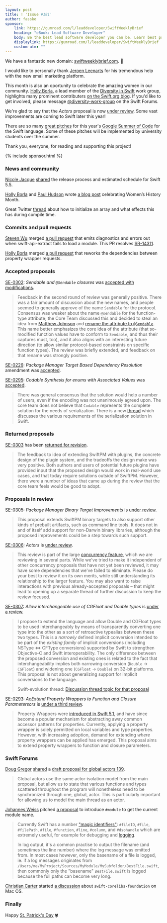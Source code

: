 ```yaml
---
layout: post
title: ! 'Issue #181'
author: fassko
sponsor:
    link: https://gumroad.com/l/leaddeveloper/SwiftWeeklyBrief
    heading: "eBook: Lead Software Developer"
    body: Be the best lead software developer you can be. Learn best practices for being a great lead software developer. In this book Jeroen will provide you with best practices and tools to be the best lead developer you can be. For yourself, your peers and the business leaders you are working with.
    displaylink: https://gumroad.com/l/leaddeveloper/SwiftWeeklyBrief
    custom-utm: ""
---
```


We have a fantastic new domain: [swiftweeklybrief.com](https://swiftweeklybrief.com/). 🎉

I would like to personally thank [Jeroen Leenarts](https://twitter.com/AppForce1) for his tremendous help with the new email marketing platform.

This month is also an oportunity to celebrate the amazing women in our community. [Holly Borla](https://twitter.com/hollyborla/), a lead member of the [Diversity in Swift](https://swift.org/diversity/#community-groups) work group, highlights many prominent contributers [on the Swift.org blog](https://swift.org/blog/womens-history-month/). If you'd like to get involved, please message [@diversity-work-group](https://forums.swift.org/new-message?groupname=diversity-work-group&title=Join+Community+Group&body=1.+Which+community+group(s)+would+you+like+to+join%0D%0A2.+What+support+do+you+hope+to+get+out+of+this+community+group) on the Swift Forums.

We're glad to say that the *Actors* proposal is now [under review](https://forums.swift.org/t/se-0306-actors/45734https://forums.swift.org/t/se-0305-package-manager-binary-target-improvements/45589). Some vast improvements are coming to Swift later this year!

There are so many [great pitches](https://forums.swift.org/tag/gsoc-2021) for this year's [Google Summer of Code](https://summerofcode.withgoogle.com) for the Swift language. Some of these pitches will be implemented by university students over the summer.

Thank you, everyone, for reading and supporting this project!

<!--excerpt-->

{% include sponsor.html %}

### News and community

[Nicole Jacque](https://twitter.com/racer_girl27) [shared](https://forums.swift.org/t/swift-5-5-release-process/45644) the release process and estimated schedule for Swift 5.5.

[Holly Borla](https://twitter.com/hollyborla/) and [Paul Hudson](https://twitter.com/twostraws) wrote [a blog post](https://swift.org/blog/womens-history-month/) celebrating Women’s History Month.

Great Twitter [thread](https://twitter.com/airspeedswift/status/1372912670542757891?s=21) about how to initialize an array and what effects this has during compile time.

### Commits and pull requests

[Steven Wu](https://github.com/cachemeifyoucan) merged [a pull request](https://github.com/apple/swift/pull/36520) that emits diagnostics and errors out when swift-api-extract fails to load a module. This PR resolves [SR-14311](https://bugs.swift.org/browse/SR-14311).

[Holly Borla](https://twitter.com/hollyborla) merged [a pull request](https://github.com/apple/swift/pull/36521) that reworks the dependencies between property wrapper requests.

### Accepted proposals

[SE-0302](https://github.com/apple/swift-evolution/blob/main/proposals/0302-concurrent-value-and-concurrent-closures.md): *Sendable and `@Sendable` closures* was [accepted with modifications](https://forums.swift.org/t/accepted-se-0302-sendable-and-sendable-closures/45786).

> Feedback in the second round of review was generally positive. There was a fair amount of discussion about the new names, and people seemed to generally approve of the name `Sendable` for the protocol. Consensus was weaker about the name `@sendable` for the function-type attribute; the Core Team discussed this and decided to steal an idea from [Matthew Johnson](https://forums.swift.org/t/pitch-4-concurrentvalue-and-concurrent-closures-evolution-pitches/44446/4) and [rename the attribute to `@Sendable`](https://forums.swift.org/t/se-0302-second-review-sendable-and-sendable-closures/45253/62). This name better emphasizes the core idea of the attribute (that so-modified function values have to conform to `Sendable`, and thus their captures must, too), and it also aligns with an interesting future direction (to allow similar protocol-based constraints on specific function types). The review was briefly extended, and feedback on that rename was strongly positive.

[SE-0226](https://github.com/apple/swift-evolution/blob/main/proposals/0226-package-manager-target-based-dep-resolution.md): *Package Manager Target Based Dependency Resolution* amendment was [accepted](https://forums.swift.org/t/accepted-se-0226-amendment-package-manager-target-based-dependency-resolution/46636).

[SE-0295](https://github.com/apple/swift-evolution/blob/main/proposals/0295-codable-synthesis-for-enums-with-associated-values.md): *Codable Synthesis for enums with Associated Values* was [accepted](https://forums.swift.org/t/accepted-se-0295-codable-synthesis-for-enums-with-associated-values/46851).

> There was general consensus that the solution would help a number of users, even if the encoding was not unanimously agreed upon. The core team does not believe that `Codable` represents the complete solution for the needs of serialization. There is a new [thread](https://forums.swift.org/t/serialization-in-swift) which discusses the various requirements of the serialization solution in Swift.

### Returned proposals

[SE-0303](https://github.com/apple/swift-evolution/blob/main/proposals/0303-swiftpm-extensible-build-tools.md) has been [returned for revision](https://forums.swift.org/t/returned-for-revision-se-0303-package-manager-extensible-build-tools/46640).

> The feedback to idea of extending SwiftPM with plugins, the concrete design of the plugin system,  and the tradeoffs the design make was very positive. Both authors and users of potential future plugins have provided input that the proposed design would work in real-world use cases, and that today require solutions outside of SwiftPM. However, there were a number of ideas that came up during the review that the core team feels would be good to adopt.

### Proposals in review

[SE-0305](https://github.com/apple/swift-evolution/blob/main/proposals/0305-swiftpm-binary-target-improvements.md): *Package Manager Binary Target Improvements* is [under review](https://forums.swift.org/t/se-0305-package-manager-binary-target-improvements/45589).

> This proposal extends SwiftPM binary targets to also support other kinds of prebuilt artifacts, such as command line tools. It does not in and of itself add support for non-Darwin binary libraries, although the proposed improvements could be a step towards such support.

[SE-0306](https://github.com/apple/swift-evolution/blob/main/proposals/0306-actors.md): *Actors* is [under review](https://forums.swift.org/t/se-0306-actors/45734https://forums.swift.org/t/se-0305-package-manager-binary-target-improvements/45589).

> This review is part of the large [concurrency feature](https://forums.swift.org/t/swift-concurrency-roadmap/41611), which we are reviewing in several parts. While we've tried to make it independent of other concurrency proposals that have not yet been reviewed, it may have some dependencies that we've failed to eliminate. Please do your best to review it on its own merits, while still understanding its relationship to the larger feature. You may also want to raise interactions with previous already-accepted proposals – that might lead to opening up a separate thread of further discussion to keep the review focused.

[SE-0307](https://github.com/apple/swift-evolution/blob/main/proposals/0307-allow-interchangeable-use-of-double-cgfloat-types.md): *Allow interchangeable use of CGFloat and Double types* is [under a review](https://forums.swift.org/t/se-0307-allow-interchangeable-use-of-cgfloat-and-double-types/45756).

> I propose to extend the language and allow Double and CGFloat types to be used interchangeably by means of transparently converting one type into the other as a sort of retroactive typealias between these two types. This is a _narrowly_ defined implicit conversion intended to be part of the _existing family_ of implicit conversions (including NSType <=> CFType conversions) supported by Swift to strengthen Objective-C and Swift interoperability. The only difference between the proposed conversion and existing ones is related to the fact that interchangeability implies both narrowing conversion (`Double` -> `CGFloat`) and widening one (`CGFloat` -> `Double`) on 32-bit platforms. This proposal is not about generalizing support for implicit conversions to the language.
> 
> Swift-evolution thread: [Discussion thread topic for that proposal](https://forums.swift.org/t/pitch-allow-interchangeable-use-of-cgfloat-and-double-types/45324)

[SE-0293](https://github.com/apple/swift-evolution/blob/main/proposals/0293-extend-property-wrappers-to-function-and-closure-parameters.md): *AcExtend Property Wrappers to Function and Closure Parametersors* is [under a third review](https://forums.swift.org/t/se-0293-third-review-extend-property-wrappers-to-function-and-closure-parameters/46827).

> Property Wrappers were [introduced in Swift 5.1](https://github.com/apple/swift-evolution/blob/main/proposals/0258-property-wrappers.md), and have since become a popular mechanism for abstracting away common accessor patterns for properties. Currently, applying a property wrapper is solely permitted on local variables and type properties. However, with increasing adoption, demand for extending _where_ property wrappers can be applied has emerged. This proposal aims to extend property wrappers to function and closure parameters.

### Swift Forums

[Doug Gregor](https://twitter.com/dgregor79) [shared](https://forums.swift.org/t/pitch-global-actors/45706) a [draft proposal for global actors 139](https://github.com/DougGregor/swift-evolution/blob/global-actors/proposals/nnnn-global-actors.md).

> Global actors use the same actor-isolation model from the main proposal, but allow us to state that various functions and types scattered throughout the program will nonetheless need to be synchronized through one, global, actor. This is particularly important for allowing us to model the main thread as an actor.

[Johannes Weiss](https://twitter.com/johannesweiss/) pitched [a proposal](https://forums.swift.org/t/pitch-introduce-module-to-get-the-current-module-name/45806) to introduce `#module` to get the current module name.

> Currently Swift has a number ["magic identifiers"](https://github.com/apple/swift/blob/a73a8087968f9111149073107c5242d83635107a/include/swift/AST/MagicIdentifierKinds.def): `#fileID`, `#file`, `#filePath`, `#file`, `#function`, `#line`, `#column`, and `#dsohandle` which are extremely useful, for example for debugging and [logging](https://github.com/apple/swift-log/blob/main/Sources/Logging/Logging.swift#L73-L74).
>
> In log output, it's a common practise to output the filename (and sometimes the line number) where the log message was emitted from. In most cases however, only the basename of a file is logged, ie. if a log messages originates from `/Users/me/MyProject/Sources/MyModule/MySubfolder/BestFile.swift`, then commonly only the "basename" `BestFile.swift` is logged because the full paths can become very long.

[Christian Carter](https://forums.swift.org/u/cdcarter) started [a discussion](https://forums.swift.org/t/using-swift-corelibs-foundation-on-mac-os/46651) about `swift-corelibs-foundation` on Mac OS.


### Finally

Happy [St. Patrick's Day](https://twitter.com/jckarter/status/1372298143505653764) 🍀
